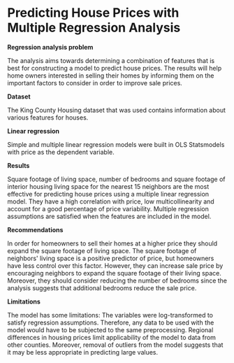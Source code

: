# Predicting  House Prices with Multiple Regression Analysis

**Regression analysis problem**

The analysis aims towards determining a combination of features that is best for constructing a model to predict house prices. The results will help home owners interested in selling their homes by informing them on the important factors to consider in order to improve sale prices.

**Dataset**

The King County Housing dataset that was used contains information about various features for houses. 

**Linear regression**

Simple and multiple linear regression models were built in OLS Statsmodels with price as the dependent variable.

**Results**

Square footage of living space, number of bedrooms and square footage of interior housing living space for the nearest 15 neighbors are the most effective for predicting house prices using a multiple linear regression model. They have a high correlation with price, low multicollinearity and account for a good percentage of price variability. Multiple regression assumptions are satisfied when the features are included in the model.

**Recommendations**

In order for homeowners to sell their homes at a higher price they should expand the square footage of living space. The square footage of neighbors' living space is a positive predictor of price, but homeowners have less control over this factor. However, they can increase sale price by encouraging neighbors to expand the square footage of their living space. Moreover, they should consider reducing the number of bedrooms since the analysis suggests that additional bedrooms reduce the sale price.

**Limitations**

The model has some limitations:
The variables were log-transformed to satisfy regression assumptions. Therefore, any data to be used with the model would have to be subjected to the same preprocessing. Regional differences in housing prices limit applicability of the model to data from other counties. Moreover, removal of outliers from the model suggests that it may be less appropriate in predicting large values.
